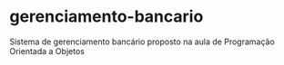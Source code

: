 # gerenciamento-bancario
Sistema de gerenciamento bancário proposto na aula de Programação Orientada a Objetos
